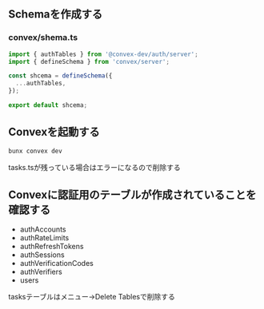 ## Schemaを作成する

### convex/shema.ts

```ts
import { authTables } from '@convex-dev/auth/server';
import { defineSchema } from 'convex/server';

const shcema = defineSchema({
  ...authTables,
});

export default shcema;
```

## Convexを起動する

```bash
bunx convex dev
```

tasks.tsが残っている場合はエラーになるので削除する

## Convexに認証用のテーブルが作成されていることを確認する

- authAccounts
- authRateLimits
- authRefreshTokens
- authSessions
- authVerificationCodes
- authVerifiers
- users

tasksテーブルはメニュー→Delete Tablesで削除する